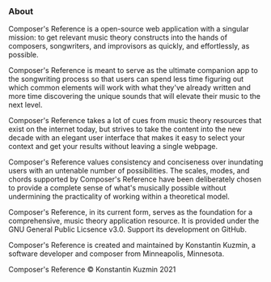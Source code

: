 ### About

Composer's Reference is a open-source web application with a singular mission: to get relevant music theory constructs into the hands of composers, songwriters, and improvisors as quickly, and effortlessly, as possible.

Composer's Reference is meant to serve as the ultimate companion app to the songwriting process so that users can spend less time figuring out which common elements will work with what they've already written and more time discovering the unique sounds that will elevate their music to the next level.

Composer's Reference takes a lot of cues from music theory resources that exist on the internet today, but strives to take the content into the new decade with an elegant user interface that makes it easy to select your context and get your results without leaving a single webpage.

Composer's Reference values consistency and conciseness over inundating users with an untenable number of possibilities. The scales, modes, and chords supported by Composer's Reference have been deliberately chosen to provide a complete sense of what's musically possible without undermining the practicality of working within a theoretical model.

Composer's Reference, in its current form, serves as the foundation for a comprehensive, music theory application resource. It is provided under the GNU General Public Licsence v3.0. Support its development on GitHub.

Composer's Reference is created and maintained by Konstantin Kuzmin, a software developer and composer from Minneapolis, Minnesota.

Composer's Reference © Konstantin Kuzmin 2021
